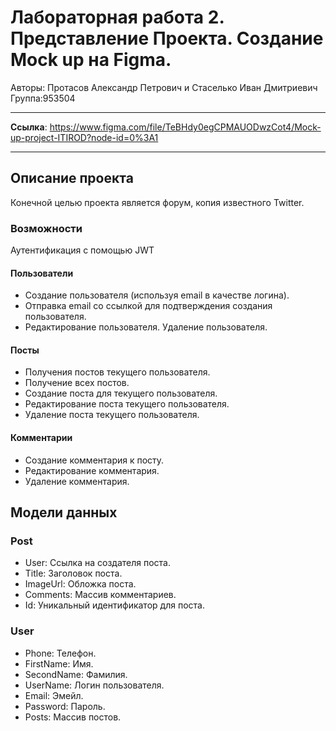 # Лабораторная работа 2. Представление Проекта. Создание Mock up на Figma.
Авторы: Протасов Александр Петрович и Стаселько Иван Дмитриевич
Группа:953504

____

**Ссылка**: https://www.figma.com/file/TeBHdy0egCPMAUODwzCot4/Mock-up-project-ITIROD?node-id=0%3A1 

____

## Описание проекта

Конечной целью проекта является форум, копия известного Twitter.

### Возможности

Аутентификация с помощью JWT

#### Пользователи
- Создание пользователя (используя email в качестве логина).
- Отправка email со ссылкой для подтверждения создания пользователя.
- Редактирование пользователя.
Удаление пользователя.

#### Посты
- Получения постов текущего пользователя.
- Получение всех постов.
- Создание поста для текущего пользователя.
- Редактирование поста текущего пользователя.
- Удаление поста текущего пользователя.

#### Комментарии
- Создание комментария к посту.
- Редактирование комментария.
- Удаление комментария.

## Модели данных

### Post
- User: Ссылка на создателя поста.
- Title: Заголовок поста.
- ImageUrl: Обложка поста.
- Comments: Массив комментариев.
- Id: Уникальный идентификатор для поста.

### User
- Phone: Телефон.
- FirstName: Имя.
- SecondName: Фамилия.
- UserName: Логин пользователя.
- Email: Эмейл.
- Password: Пароль.
- Posts: Массив постов.
